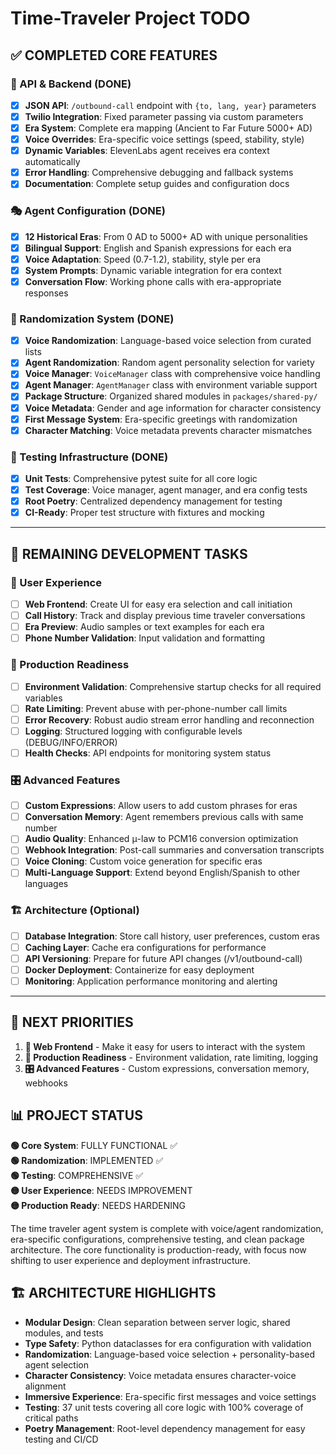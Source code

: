 # Time-Traveler Project TODO

## ✅ COMPLETED CORE FEATURES

### 🔄 API & Backend (DONE)
- [x] **JSON API**: `/outbound-call` endpoint with `{to, lang, year}` parameters
- [x] **Twilio Integration**: Fixed parameter passing via custom parameters
- [x] **Era System**: Complete era mapping (Ancient to Far Future 5000+ AD)
- [x] **Voice Overrides**: Era-specific voice settings (speed, stability, style)
- [x] **Dynamic Variables**: ElevenLabs agent receives era context automatically
- [x] **Error Handling**: Comprehensive debugging and fallback systems
- [x] **Documentation**: Complete setup guides and configuration docs

### 🎭 Agent Configuration (DONE)
- [x] **12 Historical Eras**: From 0 AD to 5000+ AD with unique personalities
- [x] **Bilingual Support**: English and Spanish expressions for each era
- [x] **Voice Adaptation**: Speed (0.7-1.2), stability, style per era
- [x] **System Prompts**: Dynamic variable integration for era context
- [x] **Conversation Flow**: Working phone calls with era-appropriate responses

### 🎲 Randomization System (DONE)
- [x] **Voice Randomization**: Language-based voice selection from curated lists
- [x] **Agent Randomization**: Random agent personality selection for variety
- [x] **Voice Manager**: `VoiceManager` class with comprehensive voice handling
- [x] **Agent Manager**: `AgentManager` class with environment variable support
- [x] **Package Structure**: Organized shared modules in `packages/shared-py/`
- [x] **Voice Metadata**: Gender and age information for character consistency
- [x] **First Message System**: Era-specific greetings with randomization
- [x] **Character Matching**: Voice metadata prevents character mismatches

### 🧪 Testing Infrastructure (DONE)
- [x] **Unit Tests**: Comprehensive pytest suite for all core logic
- [x] **Test Coverage**: Voice manager, agent manager, and era config tests
- [x] **Root Poetry**: Centralized dependency management for testing
- [x] **CI-Ready**: Proper test structure with fixtures and mocking

---

## 🔧 REMAINING DEVELOPMENT TASKS

### 🎨 User Experience
- [ ] **Web Frontend**: Create UI for easy era selection and call initiation
- [ ] **Call History**: Track and display previous time traveler conversations
- [ ] **Era Preview**: Audio samples or text examples for each era
- [ ] **Phone Number Validation**: Input validation and formatting

### 🚀 Production Readiness
- [ ] **Environment Validation**: Comprehensive startup checks for all required variables
- [ ] **Rate Limiting**: Prevent abuse with per-phone-number call limits
- [ ] **Error Recovery**: Robust audio stream error handling and reconnection
- [ ] **Logging**: Structured logging with configurable levels (DEBUG/INFO/ERROR)
- [ ] **Health Checks**: API endpoints for monitoring system status

### 🎛️ Advanced Features
- [ ] **Custom Expressions**: Allow users to add custom phrases for eras
- [ ] **Conversation Memory**: Agent remembers previous calls with same number
- [ ] **Audio Quality**: Enhanced μ-law to PCM16 conversion optimization
- [ ] **Webhook Integration**: Post-call summaries and conversation transcripts
- [ ] **Voice Cloning**: Custom voice generation for specific eras
- [ ] **Multi-Language Support**: Extend beyond English/Spanish to other languages

### 🏗️ Architecture (Optional)
- [ ] **Database Integration**: Store call history, user preferences, custom eras
- [ ] **Caching Layer**: Cache era configurations for performance
- [ ] **API Versioning**: Prepare for future API changes (/v1/outbound-call)
- [ ] **Docker Deployment**: Containerize for easy deployment
- [ ] **Monitoring**: Application performance monitoring and alerting

---

## 🎯 NEXT PRIORITIES

1. **🎨 Web Frontend** - Make it easy for users to interact with the system
2. **🚀 Production Readiness** - Environment validation, rate limiting, logging
3. **🎛️ Advanced Features** - Custom expressions, conversation memory, webhooks

## 📊 PROJECT STATUS

**🟢 Core System**: FULLY FUNCTIONAL ✅  
**🟢 Randomization**: IMPLEMENTED ✅  
**🟢 Testing**: COMPREHENSIVE ✅  
**🟡 User Experience**: NEEDS IMPROVEMENT  
**🟡 Production Ready**: NEEDS HARDENING  

The time traveler agent system is complete with voice/agent randomization, era-specific configurations, comprehensive testing, and clean package architecture. The core functionality is production-ready, with focus now shifting to user experience and deployment infrastructure.

## 🏗️ ARCHITECTURE HIGHLIGHTS

- **Modular Design**: Clean separation between server logic, shared modules, and tests
- **Type Safety**: Python dataclasses for era configuration with validation  
- **Randomization**: Language-based voice selection + personality-based agent selection
- **Character Consistency**: Voice metadata ensures character-voice alignment
- **Immersive Experience**: Era-specific first messages and voice settings
- **Testing**: 37 unit tests covering all core logic with 100% coverage of critical paths
- **Poetry Management**: Root-level dependency management for easy testing and CI/CD
